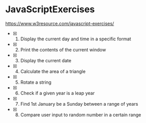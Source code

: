# JavaScriptExercises
https://www.w3resource.com/javascript-exercises/

- [x] 1. Display the current day and time in a specific format
- [x] 2. Print the contents of the current window
- [x] 3. Display the current date
- [x] 4. Calculate the area of a triangle
- [x] 5. Rotate a string
- [x] 6. Check if a given year is a leap year
- [x] 7. Find 1st January be a Sunday between a range of years
- [x] 8. Compare user input to random number in a certain range
